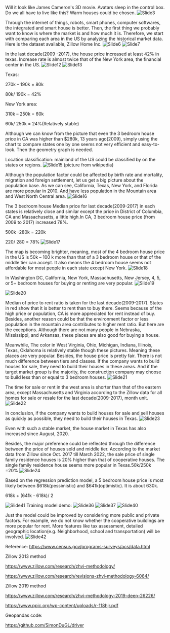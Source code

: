 Will it look like James Cameron's 3D movie.  Avatars sleep in the control box. Do we all have to live like this? Warm houses could be chosen.
![Slide3](https://user-images.githubusercontent.com/101145370/165826312-bdd80571-5267-487b-a30f-e523132ac199.PNG)

Through the internet of things, robots, smart phones, computer softwares, the  integrated and smart house is better. Then, the first thing we probably want to know is where the market is and how much it is. Therefore, we start with comparing each area in the US by analyzing the historical market data.
Here is the dataset available, Zillow Home Inc.
![Slide6](https://user-images.githubusercontent.com/101145370/165826386-c7d4e3fc-33d1-46c5-a090-34ef68a783c7.PNG)
![Slide7](https://user-images.githubusercontent.com/101145370/165826448-f506b243-ce10-4436-ab3b-dbd96a25264c.PNG)

In the last decade(2009 -2017), the house price increased at least 42% in texas. Increase rate is almost twice that of the New York area, the financial center in the US.
![Slide12](https://user-images.githubusercontent.com/101145370/165826651-73854c9f-acb4-48a8-9ea0-0980f3c3bfd7.PNG)
![Slide13](https://user-images.githubusercontent.com/101145370/165828020-9827ba96-201e-4016-b6d3-9effaae910b1.PNG)

Texas:

270k – 190k = 80k

80k/ 190k = 42%

New York area:

310k – 250k = 60k

60k/ 250k = 24%(Relatively stable)


Although we can know from the picture that even the 3 bedroom house price in CA was higher than $280k, 13 years ago(2009), simply using the chart to compare states one by one seems not very efficient and easy-to-look. Then the geometry graph is needed.

Location classification:
mainland of the US could be classified by on the states or regions.
![Slide15](https://user-images.githubusercontent.com/101145370/165826759-629837ef-6d36-4aeb-91d1-c032d6a84eb7.PNG)
(picture from wikipedia)

Although the population factor could be affected by birth rate and mortality, migration and foreign settlement, let us get a big picture about the population base. As we can see, California, Texas, New York, and Florida are more popular in 2010. And have less population in the Mountain area and West North Central area.
![Slide16](https://user-images.githubusercontent.com/101145370/165826772-cba8cbcf-7fb5-4fb6-9e05-cb7b9ff95c04.PNG)

The 3 bedroom house Median price for last decade(2009-2017) in each states is relatively close and similar except the price in District of Columbia, CA and Massachusetts, a little high.In CA, 3 bedroom house price (from 2009 to 2017) increased 78%.

500k -280k = 220k

220/ 280 = 78%
![Slide17](https://user-images.githubusercontent.com/101145370/165826786-10c76b99-f573-443e-a661-f0a13ee212ef.PNG)

The map is becoming brighter, meaning, most of the 4 bedroom house price in the US is 50k – 100 k more than that of a 3 bedroom house or that of the middle tier can accept. It also means the 4 bedroom house seems not affordable for most people in each state except New York.
![Slide18](https://user-images.githubusercontent.com/101145370/165826788-ab91bdcf-98e5-41a2-86f7-f002cc0bd660.PNG)

In Washington DC, California, New York, Massachusetts, New Jersey, 4, 5, or 5+ bedroom houses for buying or renting are very popular.
![Slide19](https://user-images.githubusercontent.com/101145370/165826799-a2dd13b8-4045-4653-b56c-41f43b4e125f.PNG)

![Slide20](https://user-images.githubusercontent.com/101145370/165826804-ab285fa3-69ee-4847-90bf-5a24de2f6592.PNG)

Median of price to rent ratio is taken for the last decade(2009-2017). States in red show that it is better to rent than to buy there. Seems because of the high price or population, CA is more appreciated for rent instead of buy.
Besides, another reason could be that the environment factor or less population in the mountain area contributes to higher rent ratio. But here are the exceptions. Although there are not many people in Nebraska, Mississippi, and Arkansas, these places are also good for buying a house.

Meanwhile, The color in West Virginia, Ohio, Michigan, Indiana, Illinois, Texas, Oklahoma is relatively stable though these pictures. Meaning these places are very popular. Besides, the house price is pretty fair. There is not much difference between tiers and classes. If the company wants to build houses for sale, they need to build their houses in these areas. And if the target market group is the majority, the construction company may choose to build less than or equal to 3 bedroom houses.
![Slide21](https://user-images.githubusercontent.com/101145370/165826832-8c9e8e9e-ea3c-4229-b6a0-c02165d0048d.PNG)

The time for sale or rent in the west area is shorter than that of the eastern area, except Massachusetts and Virginia according to the Zillow data for all homes for sale or resale for the last decade(2009-2017), month unit.
![Slide22](https://user-images.githubusercontent.com/101145370/165826837-cb069e46-c256-4e28-8274-b322658f2d4d.PNG)

In conclusion, if the company wants to build houses for sale and sell houses as quickly as possible, they need to build their houses in Texas.
![Slide23](https://user-images.githubusercontent.com/101145370/165826841-d1dc5ff4-8e7f-45e1-98b9-eb1c7cb86127.PNG)

Even with such a stable market, the house market in Texas has also increased since August, 2020. 

Besides, the major preference could be reflected  through the difference between the price of houses sold and middle tier. According to the market data from Zillow since Oct. 2017 till March 2022, the sale price of single family residence houses is 20% higher than that of cooperative houses. The single family residence house seems more popular in Texas.50k/250k =20%
![Slide24](https://user-images.githubusercontent.com/101145370/165826872-8180713c-2df1-4092-b025-74aefd3caf1b.PNG)

Based on the regression prediction model, a 5 bedroom house price is most likely between $618k(pessimistic) and $641k(optimistic). It is about 630k.

618k + (641k - 618k)/ 2 

![Slide41](https://user-images.githubusercontent.com/101145370/165833306-1926bfff-a3d0-4627-ac36-72364439a279.PNG)
Training model demo:
![Slide36](https://user-images.githubusercontent.com/101145370/165833242-7e959dbd-83d2-45c1-bce0-94397c7950c4.PNG)
![Slide37](https://user-images.githubusercontent.com/101145370/165833263-855e83c4-5075-4d3e-b20b-43e70344109c.PNG)
![Slide40](https://user-images.githubusercontent.com/101145370/165833292-e2db0bb4-b6a8-4463-93c9-8f909ce4aa39.PNG)

Just the model could be improved by considering more public and private factors. For example, we do not know whether the cooperative buildings are more popular for rent. More features like tax assessment, detailed geographic location(e.g. Neighborhood, school and transportation) will be involved.
![Slide42](https://user-images.githubusercontent.com/101145370/165833654-5c2a4877-fc63-4789-9974-8f4b12e61240.PNG)

Reference:
https://www.census.gov/programs-surveys/acs/data.html

Zillow 2013 method

https://www.zillow.com/research/zhvi-methodology/

https://www.zillow.com/research/revisions-zhvi-methodology-6064/

Zillow 2019 method

https://www.zillow.com/research/zhvi-methodology-2019-deep-26226/

https://www.ppic.org/wp-content/uploads/r-118hjr.pdf

Geopandas code:

https://github.com/SimonDuGL/driver
